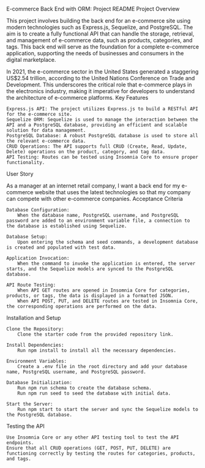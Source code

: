 E-commerce Back End with ORM: Project README
Project Overview

This project involves building the back end for an e-commerce site using modern technologies such as Express.js, Sequelize, and PostgreSQL. The aim is to create a fully functional API that can handle the storage, retrieval, and management of e-commerce data, such as products, categories, and tags. This back end will serve as the foundation for a complete e-commerce application, supporting the needs of businesses and consumers in the digital marketplace.

In 2021, the e-commerce sector in the United States generated a staggering US$2.54 trillion, according to the United Nations Conference on Trade and Development. This underscores the critical role that e-commerce plays in the electronics industry, making it imperative for developers to understand the architecture of e-commerce platforms.
Key Features

    Express.js API: The project utilizes Express.js to build a RESTful API for the e-commerce site.
    Sequelize ORM: Sequelize is used to manage the interaction between the API and a PostgreSQL database, providing an efficient and scalable solution for data management.
    PostgreSQL Database: A robust PostgreSQL database is used to store all the relevant e-commerce data.
    CRUD Operations: The API supports full CRUD (Create, Read, Update, Delete) operations on the product, category, and tag data.
    API Testing: Routes can be tested using Insomnia Core to ensure proper functionality.

User Story

As a manager at an internet retail company, I want a back end for my e-commerce website that uses the latest technologies so that my company can compete with other e-commerce companies.
Acceptance Criteria

    Database Configuration:
        When the database name, PostgreSQL username, and PostgreSQL password are added to an environment variable file, a connection to the database is established using Sequelize.

    Database Setup:
        Upon entering the schema and seed commands, a development database is created and populated with test data.

    Application Invocation:
        When the command to invoke the application is entered, the server starts, and the Sequelize models are synced to the PostgreSQL database.

    API Route Testing:
        When API GET routes are opened in Insomnia Core for categories, products, or tags, the data is displayed in a formatted JSON.
        When API POST, PUT, and DELETE routes are tested in Insomnia Core, the corresponding operations are performed on the data.

Installation and Setup

    Clone the Repository:
        Clone the starter code from the provided repository link.

    Install Dependencies:
        Run npm install to install all the necessary dependencies.

    Environment Variables:
        Create a .env file in the root directory and add your database name, PostgreSQL username, and PostgreSQL password.

    Database Initialization:
        Run npm run schema to create the database schema.
        Run npm run seed to seed the database with initial data.

    Start the Server:
        Run npm start to start the server and sync the Sequelize models to the PostgreSQL database.

Testing the API

    Use Insomnia Core or any other API testing tool to test the API endpoints.
    Ensure that all CRUD operations (GET, POST, PUT, DELETE) are functioning correctly by testing the routes for categories, products, and tags.
